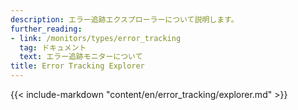 ```yaml
---
description: エラー追跡エクスプローラーについて説明します。
further_reading:
- link: /monitors/types/error_tracking
  tag: ドキュメント
  text: エラー追跡モニターについて
title: Error Tracking Explorer
---
```


{{< include-markdown "content/en/error_tracking/explorer.md" >}}